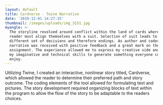 ```yaml
---
layout: default
title: Cardverse - Twine Narrative
date: '2019-12-01 14:27:35'
thumbnail: /images/uploads/img_3151.jpg
myangle: >-
  The storyline revolved around conflict within the land of cards where the
  reader must align themselves with a suit. Selection of suit leads to a
  different set of decisions and therefore endings. As author and coder, this
  narrative was received with positive feedback and a great mark on the
  assignment. The experience allowed me to express my creative side and use both
  my imaginative and technical skills to generate something everyone could
  enjoy.
---
```

Utilizing Twine, I created an interactive, nonlinear story titled, Cardverse, which allowed the reader to determine their preferred path and story outcome. The coding elements of the tool allowed for formulating text and pictures. The story development required organizing blocks of text within the program to allow the flow of the story to be adaptable to the readers choices.
